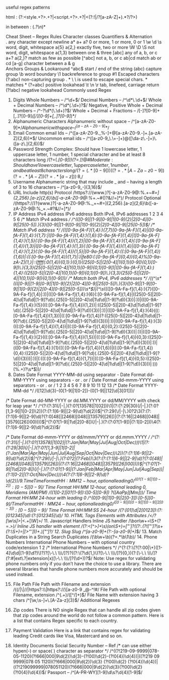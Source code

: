 useful regex patterns

html : (?:<style.+?>.+?</style>|<script.+?>.+?</script>|<(?:!|/?[a-zA-Z]+).*?/?>)

in between : (.*?\n*)* 

Cheat Sheet – Regex Rules
Character classes		Quantifiers & Alternation	
.	any character except newline	a* a+ a?	0 or more, 1 or more, 0 or 1
\w \d \s	word, digit, whitespace	a{5} a{2,}	exactly five, two or more
\W \D \S	not word, digit, whitespace	a{1,3}	between one & three
[abc]	any of a, b, or c	a+? a{2,}?	match as few as possible
[^abc]	not a, b, or c	ab|cd	match ab or cd
[a-g]	character between a & g		
Anchors		Groups & Lookaround	
^abc$	start / end of the string	(abc)	capture group
\b	word boundary	\1	backreference to group #1
Escaped characters		(?:abc)	non-capturing group
\. \* \\	\ is used to escape special chars. \* matches *	(?=abc)	positive lookahead
\t \n \r	tab, linefeed, carriage return	(?!abc)	negative lookahead
Commonly used Regex
1. Digits
Whole Numbers – /^\d+$/
Decimal Numbers – /^\d*\.\d+$/
Whole + Decimal Numbers – /^\d*(\.\d+)?$/
Negative, Positive Whole + Decimal Numbers – /^-?\d*(\.\d+)?$/
Whole + Decimal + Fractions – /[-]?[0-9]+[,.]?[0-9]*([\/][0-9]+[,.]?[0-9]*)*/
2. Alphanumeric Characters
Alphanumeric without space – /^[a-zA-Z0-9]*$/
Alphanumeric with space – /^[a-zA-Z0-9 ]*$/
3. Email
Common email Ids – /^([a-zA-Z0-9._%-]+@[a-zA-Z0-9.-]+\.[a-zA-Z]{2,6})*$/
Uncommon email ids – /^([a-z0-9_\.\+-]+)@([\da-z\.-]+)\.([a-z\.]{2,6})$/
4. Password Strength
Complex: Should have 1 lowercase letter, 1 uppercase letter, 1 number, 1 special character and be at least 8 characters long
/(?=(.*[0-9]))(?=.*[\!@#$%^&*()\\[\]{}\-_+=~`|:;"'<>,./?])(?=.*[a-z])(?=(.*[A-Z]))(?=(.*)).{8,}/ 
Moderate: Should have 1 lowercase letter, 1 uppercase letter, 1 number, and be at least 8 characters long
/(?=(.*[0-9]))((?=.*[A-Za-z0-9])(?=.*[A-Z])(?=.*[a-z]))^.{8,}$/
5. Username
Alphanumeric string that may include _ and – having a length of 3 to 16 characters –
/^[a-z0-9_-]{3,16}$/
6. URL
Include http(s) Protocol
/https?:\/\/(www\.)?[-a-zA-Z0-9@:%._\+~#=]{2,256}\.[a-z]{2,6}\b([-a-zA-Z0-9@:%_\+.~#()?&//=]*)/ 
Protocol Optional
/(https?:\/\/)?(www\.)?[-a-zA-Z0-9@:%._\+~#=]{2,256}\.[a-z]{2,6}\b([-a-zA-Z0-9@:%_\+.~#?&//=]*)/ 
7. IP Address
IPv4 address
IPv6 address
Both IPv4, IPv6 addresses
1
2
3
4
5
6
/* Match IPv4 address */
/^(([0-9]|[1-9][0-9]|1[0-9]{2}|2[0-4][0-9]|25[0-5])\.){3}([0-9]|[1-9][0-9]|1[0-9]{2}|2[0-4][0-9]|25[0-5])$/ 
/* Match IPv6 address */
/(([0-9a-fA-F]{1,4}:){7,7}[0-9a-fA-F]{1,4}|([0-9a-fA-F]{1,4}:){1,7}:|([0-9a-fA-F]{1,4}:){1,6}:[0-9a-fA-F]{1,4}|([0-9a-fA-F]{1,4}:){1,5}(:[0-9a-fA-F]{1,4}){1,2}|([0-9a-fA-F]{1,4}:){1,4}(:[0-9a-fA-F]{1,4}){1,3}|([0-9a-fA-F]{1,4}:){1,3}(:[0-9a-fA-F]{1,4}){1,4}|([0-9a-fA-F]{1,4}:){1,2}(:[0-9a-fA-F]{1,4}){1,5}|[0-9a-fA-F]{1,4}:((:[0-9a-fA-F]{1,4}){1,6})|:((:[0-9a-fA-F]{1,4}){1,7}|:)|fe80:(:[0-9a-fA-F]{0,4}){0,4}%[0-9a-zA-Z]{1,}|::(ffff(:0{1,4}){0,1}:){0,1}((25[0-5]|(2[0-4]|1{0,1}[0-9]){0,1}[0-9])\.){3,3}(25[0-5]|(2[0-4]|1{0,1}[0-9]){0,1}[0-9])|([0-9a-fA-F]{1,4}:){1,4}:((25[0-5]|(2[0-4]|1{0,1}[0-9]){0,1}[0-9])\.){3,3}(25[0-5]|(2[0-4]|1{0,1}[0-9]){0,1}[0-9]))/
/* Match both IPv4, IPv6 addresses */
/((^\s*((([0-9]|[1-9][0-9]|1[0-9]{2}|2[0-4][0-9]|25[0-5])\.){3}([0-9]|[1-9][0-9]|1[0-9]{2}|2[0-4][0-9]|25[0-5]))\s*$)|(^\s*((([0-9A-Fa-f]{1,4}:){7}([0-9A-Fa-f]{1,4}|:))|(([0-9A-Fa-f]{1,4}:){6}(:[0-9A-Fa-f]{1,4}|((25[0-5]|2[0-4]\d|1\d\d|[1-9]?\d)(\.(25[0-5]|2[0-4]\d|1\d\d|[1-9]?\d)){3})|:))|(([0-9A-Fa-f]{1,4}:){5}(((:[0-9A-Fa-f]{1,4}){1,2})|:((25[0-5]|2[0-4]\d|1\d\d|[1-9]?\d)(\.(25[0-5]|2[0-4]\d|1\d\d|[1-9]?\d)){3})|:))|(([0-9A-Fa-f]{1,4}:){4}(((:[0-9A-Fa-f]{1,4}){1,3})|((:[0-9A-Fa-f]{1,4})?:((25[0-5]|2[0-4]\d|1\d\d|[1-9]?\d)(\.(25[0-5]|2[0-4]\d|1\d\d|[1-9]?\d)){3}))|:))|(([0-9A-Fa-f]{1,4}:){3}(((:[0-9A-Fa-f]{1,4}){1,4})|((:[0-9A-Fa-f]{1,4}){0,2}:((25[0-5]|2[0-4]\d|1\d\d|[1-9]?\d)(\.(25[0-5]|2[0-4]\d|1\d\d|[1-9]?\d)){3}))|:))|(([0-9A-Fa-f]{1,4}:){2}(((:[0-9A-Fa-f]{1,4}){1,5})|((:[0-9A-Fa-f]{1,4}){0,3}:((25[0-5]|2[0-4]\d|1\d\d|[1-9]?\d)(\.(25[0-5]|2[0-4]\d|1\d\d|[1-9]?\d)){3}))|:))|(([0-9A-Fa-f]{1,4}:){1}(((:[0-9A-Fa-f]{1,4}){1,6})|((:[0-9A-Fa-f]{1,4}){0,4}:((25[0-5]|2[0-4]\d|1\d\d|[1-9]?\d)(\.(25[0-5]|2[0-4]\d|1\d\d|[1-9]?\d)){3}))|:))|(:(((:[0-9A-Fa-f]{1,4}){1,7})|((:[0-9A-Fa-f]{1,4}){0,5}:((25[0-5]|2[0-4]\d|1\d\d|[1-9]?\d)(\.(25[0-5]|2[0-4]\d|1\d\d|[1-9]?\d)){3}))|:)))(%.+)?\s*$))/
8. Dates
Date Format YYYY-MM-dd using separator -
Date Format dd-MM-YYYY using separators - or . or /
Date Format dd-mmm-YYYY using separators - or . or /
1
2
3
4
5
6
7
8
9
10
11
12
13
/* Date Format YYYY-MM-dd */
/([12]\d{3}-(0[1-9]|1[0-2])-(0[1-9]|[12]\d|3[01]))/
 
/* Date Format dd-MM-YYYY or 
               dd.MM.YYYY or
               dd/MM/YYYY
   with check for leap year */
/^(?:(?:31(\/|-|\.)(?:0?[13578]|1[02]))\1|(?:(?:29|30)(\/|-|\.)(?:0?[1,3-9]|1[0-2])\2))(?:(?:1[6-9]|[2-9]\d)?\d{2})$|^(?:29(\/|-|\.)0?2\3(?:(?:(?:1[6-9]|[2-9]\d)?(?:0[48]|[2468][048]|[13579][26])|(?:(?:16|[2468][048]|[3579][26])00))))$|^(?:0?[1-9]|1\d|2[0-8])(\/|-|\.)(?:(?:0?[1-9])|(?:1[0-2]))\4(?:(?:1[6-9]|[2-9]\d)?\d{2})$/
 
/* Date Format dd-mmm-YYYY or
               dd/mmm/YYYY or
               dd.mmm.YYYY */
/^(?:(?:31(\/|-|\.)(?:0?[13578]|1[02]|(?:Jan|Mar|May|Jul|Aug|Oct|Dec)))\1|(?:(?:29|30)(\/|-|\.)(?:0?[1,3-9]|1[0-2]|(?:Jan|Mar|Apr|May|Jun|Jul|Aug|Sep|Oct|Nov|Dec))\2))(?:(?:1[6-9]|[2-9]\d)?\d{2})$|^(?:29(\/|-|\.)(?:0?2|(?:Feb))\3(?:(?:(?:1[6-9]|[2-9]\d)?(?:0[48]|[2468][048]|[13579][26])|(?:(?:16|[2468][048]|[3579][26])00))))$|^(?:0?[1-9]|1\d|2[0-8])(\/|-|\.)(?:(?:0?[1-9]|(?:Jan|Feb|Mar|Apr|May|Jun|Jul|Aug|Sep))|(?:1[0-2]|(?:Oct|Nov|Dec)))\4(?:(?:1[6-9]|[2-9]\d)?\d{2})$/
9. Time
Time Format HH:MM 12-hour, optional leading 0
/^(0?[1-9]|1[0-2]):[0-5][0-9]$/
Time Format HH:MM 12-hour, optional leading 0, Meridiems (AM/PM)
/((1[0-2]|0?[1-9]):([0-5][0-9]) ?([AaPp][Mm]))/
Time Format HH:MM 24-hour with leading 0
/^(0[0-9]|1[0-9]|2[0-3]):[0-5][0-9]$/
Time Format HH:MM 24-hour, optional leading 0
/^([0-9]|0[0-9]|1[0-9]|2[0-3]):[0-5][0-9]$/
Time Format HH:MM:SS 24-hour
/(?:[01]\d|2[0123]):(?:[012345]\d):(?:[012345]\d)/
10. HTML Tags
Elements with Attributes /<\/?[\w\s]*>|<.+[\W]>/
11. Javascript Handlers
Inline JS handler /\bon\w+=\S+(?=.*>)/
Inline JS handler with element /(?:<[^>]+\s)(on\S+)=["']?((?:.(?!["']?\s+(?:\S+)=|[>"']))+.)["']?/
12. Slug
Slug /^[a-z0-9]+(?:-[a-z0-9]+)*$/
13. Match Duplicates in a String
Search Duplicates /(\b\w+\b)(?=.*\b\1\b)/
14. Phone Numbers
International Phone Numbers – with optional country code/extension
1
2
/* International Phone Numbers */
/^(?:(?:\(?(?:00|\+)([1-4]\d\d|[1-9]\d?)\)?)?[\-\.\ \\\/]?)?((?:\(?\d{1,}\)?[\-\.\ \\\/]?){0,})(?:[\-\.\ \\\/]?(?:#|ext\.?|extension|x)[\-\.\ \\\/]?(\d+))?$/
Note: Use regex for validating phone numbers only if you don’t have the choice to use a library. There are several libraries that handle phone numbers more accurately and should be used instead.

15. File Path
File Path with Filename and extension
/((\/|\\|\/\/|https?:\\\\|https?:\/\/)[a-z0-9 _@\-^!#$%&+={}.\/\\\[\]]+)+\.[a-z]+$/
File Path with optional Filename, extension
/^(.+)/([^/]+)$/
File Name with extension having 3 chars
/^[\w,\s-]+\.[A-Za-z]{3}$/
Additional Regexes
1. Zip codes
There is NO single Regex that can handle all zip codes given that zip codes around the world do not follow a common pattern. Here is a list that contains Regex specific to each country.

2. Payment Validation
Here is a link that contains regex for validating leading Credit cards like Visa, Mastercard and so on.

3. Identity Documents
Social Security Number – Ref
/* can use either hypen(-) or space( ) character as separator */
/^((?!219-09-9999|078-05-1120)(?!666|000|9\d{2})\d{3}-(?!00)\d{2}-(?!0{4})\d{4})|((?!219 09 9999|078 05 1120)(?!666|000|9\d{2})\d{3} (?!00)\d{2} (?!0{4})\d{4})|((?!219099999|078051120)(?!666|000|9\d{2})\d{3}(?!00)\d{2}(?!0{4})\d{4})$/
Passport – /^[A-PR-WY][1-9]\d\s?\d{4}[1-9]$/


